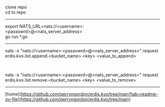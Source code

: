 clone repo <br>
cd to repo <br>

---

export NATS_URL=nats://\<username>:\<passowrd>@<nats_server_address> <br>
go run *.go <br>

---

nats -s "nats://\<username>:\<passowrd>@<nats_server_address>" request erdis.kvo.list.append.<bucket_name>.\<key> <value_to_append>

<br>

nats -s "nats://\<username>:\<passowrd>@<nats_server_address>" request erdis.kvo.list.remove.<bucket_name>.\<key> <value_to_remove>

---

[home](https://github.com/perryngordon/erdis.kvo/tree/main?tab=readme-ov-file](https://github.com/perryngordon/erdis.kvo/tree/main)
